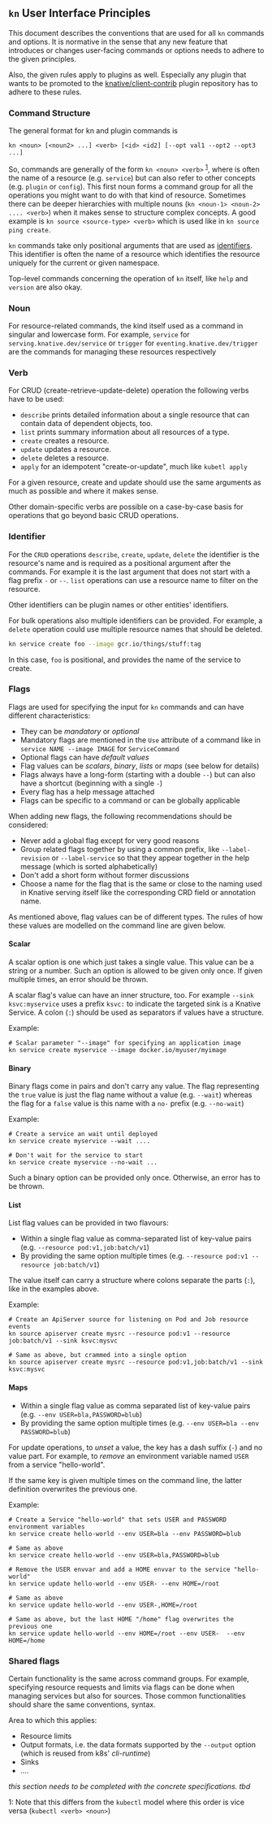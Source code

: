 ## `kn` User Interface Principles

This document describes the conventions that are used for all `kn` commands and
options. It is normative in the sense that any new feature that introduces or
changes user-facing commands or options needs to adhere to the given principles.

Also, the given rules apply to plugins as well. Especially any plugin that wants
to be promoted to the
[knative/client-contrib](https://github.com/knative/client-contrib) plugin
repository has to adhere to these rules.

### Command Structure

The general format for kn and plugin commands is

```
kn <noun> [<noun2> ...] <verb> [<id> <id2] [--opt val1 --opt2 --opt3 ...]
```

So, commands are generally of the form `kn <noun> <verb>`
<sup>[1](#foot-1)</sup>, where [<noun>](#noun) is often the name of a resource
(e.g. `service`) but can also refer to other concepts (e.g. `plugin` or
`config`). This first noun forms a command group for all the operations you
might want to do with that kind of resource. Sometimes there can be deeper
hierarchies with multiple nouns (`kn <noun-1> <noun-2> .... <verb>`) when it
makes sense to structure complex concepts. A good example is
`kn source <source-type> <verb>` which is used like in `kn source ping create`.

`kn` commands take only positional arguments that are used as
[identifiers](#identifier). This identifier is often the name of a resource
which identifies the resource uniquely for the current or given namespace.

Top-level commands concerning the operation of `kn` itself, like `help` and
`version` are also okay.

### Noun

For resource-related commands, the kind itself used as a command in singular and
lowercase form. For example, `service` for `serving.knative.dev/service` or
`trigger` for `eventing.knative.dev/trigger` are the commands for managing these
resources respectively

### Verb

For CRUD (create-retrieve-update-delete) operation the following verbs have to
be used:

- `describe` prints detailed information about a single resource that can
  contain data of dependent objects, too.
- `list` prints summary information about all resources of a type.
- `create` creates a resource.
- `update` updates a resource.
- `delete` deletes a resource.
- `apply` for an idempotent "create-or-update", much like `kubetl apply`

For a given resource, create and update should use the same arguments as much as
possible and where it makes sense.

Other domain-specific verbs are possible on a case-by-case basis for operations
that go beyond basic CRUD operations.

### Identifier

For the `CRUD` operations `describe`, `create`, `update`, `delete` the
identifier is the resource's name and is required as a positional argument after
the commands. For example it is the last argument that does not start with a
flag prefix `-` or `--`. `list` operations can use a resource name to filter on
the resource.

Other identifiers can be plugin names or other entities' identifiers.

For bulk operations also multiple identifiers can be provided. For example, a
`delete` operation could use multiple resource names that should be deleted.

```bash
kn service create foo --image gcr.io/things/stuff:tag
```

In this case, `foo` is positional, and provides the name of the service to
create.

### Flags

Flags are used for specifying the input for `kn` commands and can have different
characteristics:

- They can be _mandatory_ or _optional_
- Mandatory flags are mentioned in the `Use` attribute of a command like in `service NAME --image IMAGE` for `ServiceCommand`
- Optional flags can have _default values_
- Flag values can be _scalars_, _binary_, _lists_ or _maps_ (see below for
  details)
- Flags always have a long-form (starting with a double `--`) but can also have
  a shortcut (beginning with a single `-`)
- Every flag has a help message attached
- Flags can be specific to a command or can be globally applicable

When adding new flags, the following recommendations should be considered:

- Never add a global flag except for very good reasons
- Group related flags together by using a common prefix, like `--label-revision`
  or `--label-service` so that they appear together in the help message (which
  is sorted alphabetically)
- Don't add a short form without former discussions
- Choose a name for the flag that is the same or close to the naming used in
  Knative serving itself like the corresponding CRD field or annotation name.

As mentioned above, flag values can be of different types. The rules of how
these values are modelled on the command line are given below.

#### Scalar

A scalar option is one which just takes a single value. This value can be a
string or a number. Such an option is allowed to be given only once. If given
multiple times, an error should be thrown.

A scalar flag's value can have an inner structure, too. For example
`--sink ksvc:myservice` uses a prefix `ksvc:` to indicate the targeted sink is a
Knative Service. A colon (`:`) should be used as separators if values have a
structure.

Example:

```
# Scalar parameter "--image" for specifying an application image
kn service create myservice --image docker.io/myuser/myimage
```

#### Binary

Binary flags come in pairs and don't carry any value. The flag representing the
`true` value is just the flag name without a value (e.g. `--wait`) whereas the
flag for a `false` value is this name with a `no-` prefix (e.g. `--no-wait`)

Example:

```
# Create a service an wait until deployed
kn service create myservice --wait ....

# Don't wait for the service to start
kn service create myservice --no-wait ...
```

Such a binary option can be provided only once. Otherwise, an error has to be
thrown.

#### List

List flag values can be provided in two flavours:

- Within a single flag value as comma-separated list of key-value pairs (e.g.
  `--resource pod:v1,job:batch/v1`)
- By providing the same option multiple times (e.g.
  `--resource pod:v1 --resource job:batch/v1`)

The value itself can carry a structure where colons separate the parts (`:`),
like in the examples above.

Example:

```
# Create an ApiServer source for listening on Pod and Job resource events
kn source apiserver create mysrc --resource pod:v1 --resource job:batch/v1 --sink ksvc:mysvc

# Same as above, but crammed into a single option
kn source apiserver create mysrc --resource pod:v1,job:batch/v1 --sink ksvc:mysvc
```

#### Maps

- Within a single flag value as comma separated list of key-value pairs (e.g.
  `--env USER=bla,PASSWORD=blub`)
- By providing the same option multiple times (e.g.
  `--env USER=bla --env PASSWORD=blub`)

For update operations, to _unset_ a value, the key has a dash suffix (`-`) and
no value part. For example, to _remove_ an environment variable named `USER`
from a service "hello-world".

If the same key is given multiple times on the command line, the latter
definition overwrites the previous one.

Example:

```
# Create a Service "hello-world" that sets USER and PASSWORD environment variables
kn service create hello-world --env USER=bla --env PASSWORD=blub

# Same as above
kn service create hello-world --env USER=bla,PASSWORD=blub

# Remove the USER envvar and add a HOME envvar to the service "hello-world"
kn service update hello-world --env USER- --env HOME=/root

# Same as above
kn service update hello-world --env USER-,HOME=/root

# Same as above, but the last HOME "/home" flag overwrites the previous one
kn service update hello-world --env HOME=/root --env USER-  --env HOME=/home
```

### Shared flags

Certain functionality is the same across command groups. For example, specifying
resource requests and limits via flags can be done when managing services but
also for sources. Those common functionalities should share the same
conventions, syntax.

Area to which this applies:

- Resource limits
- Output formats, i.e. the data formats supported by the `--output` option
  (which is reused from k8s' _cli-runtime_)
- Sinks
- ....

_this section needs to be completed with the concrete specifications. tbd_

<a name="foot-1">1</a>: Note that this differs from the `kubectl` model where
this order is vice versa (`kubectl <verb> <noun>`)
